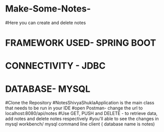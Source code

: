 # Make-Some-Notes-
#Here you can create and delete notes
# FRAMEWORK USED- SPRING BOOT
# CONNECTIVITY - JDBC
# DATABASE- MYSQL
#Clone the Repository
#NotesShivyaShuklaApplication is the main class that needs to be run in your IDE
#open Postman- change the url to localhost:8080/api/notes
#Use GET, PUSH and DELETE - to retrieve data, add notes and delete notes respectively
#you'll able to see the changes in mysql workbench/ mysql command line client ( database name is notes)
